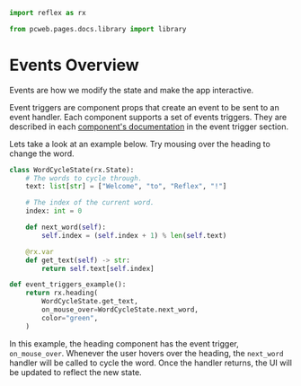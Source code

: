 ```python exec
import reflex as rx

from pcweb.pages.docs.library import library
```

# Events Overview

Events are how we modify the state and make the app interactive.

Event triggers are component props that create an event to be sent to an event handler.
Each component supports a set of events triggers. They are described in each [component's documentation]({library.path}) in the event trigger section.

Lets take a look at an example below. Try mousing over the heading to change the word.

```python demo exec
class WordCycleState(rx.State):
    # The words to cycle through.
    text: list[str] = ["Welcome", "to", "Reflex", "!"]

    # The index of the current word.
    index: int = 0

    def next_word(self):
        self.index = (self.index + 1) % len(self.text)

    @rx.var
    def get_text(self) -> str:
        return self.text[self.index]

def event_triggers_example():
    return rx.heading(
        WordCycleState.get_text,
        on_mouse_over=WordCycleState.next_word,
        color="green",
    )

```

In this example, the heading component has the event trigger, `on_mouse_over`.
Whenever the user hovers over the heading, the `next_word` handler will be called to cycle the word. Once the handler returns, the UI will be updated to reflect the new state.
